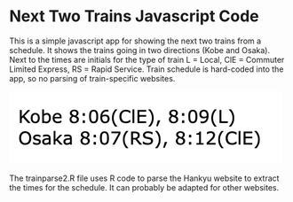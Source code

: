 # Next Two Trains Javascript Code

This is a simple javascript app for showing the next two trains from a schedule.  It shows the trains going in two directions (Kobe and Osaka).
Next to the times are initials for the type of train L = Local, ClE = Commuter Limited Express, RS = Rapid Service.  Train schedule is hard-coded into the app, so no parsing of train-specific websites.

![Alt text](./twotrains.png)

The trainparse2.R file uses R code to parse the Hankyu website to extract the times for the schedule.  It can probably be adapted for other websites.
